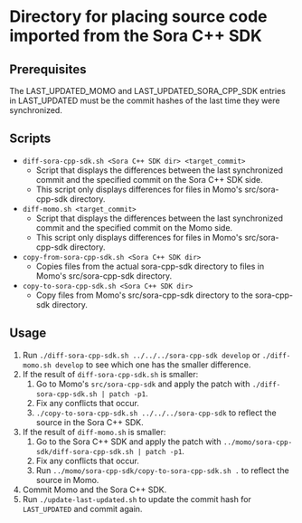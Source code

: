 # Directory for placing source code imported from the Sora C++ SDK

## Prerequisites

The LAST_UPDATED_MOMO and LAST_UPDATED_SORA_CPP_SDK entries in LAST_UPDATED must be the commit hashes of the last time they were synchronized.

## Scripts

- `diff-sora-cpp-sdk.sh <Sora C++ SDK dir> <target_commit>`
    - Script that displays the differences between the last synchronized commit and the specified commit on the Sora C++ SDK side.
    - This script only displays differences for files in Momo's src/sora-cpp-sdk directory.
- `diff-momo.sh <target_commit>`
    - Script that displays the differences between the last synchronized commit and the specified commit on the Momo side.
    - This script only displays differences for files in Momo's src/sora-cpp-sdk directory.
- `copy-from-sora-cpp-sdk.sh <Sora C++ SDK dir>`
    - Copies files from the actual sora-cpp-sdk directory to files in Momo's src/sora-cpp-sdk directory.
- `copy-to-sora-cpp-sdk.sh <Sora C++ SDK dir>`
    - Copy files from Momo's src/sora-cpp-sdk directory to the sora-cpp-sdk directory.

## Usage

1. Run `./diff-sora-cpp-sdk.sh ../../../sora-cpp-sdk develop` or `./diff-momo.sh develop` to see which one has the smaller difference.
2. If the result of `diff-sora-cpp-sdk.sh` is smaller:
    1. Go to Momo's `src/sora-cpp-sdk` and apply the patch with `./diff-sora-cpp-sdk.sh | patch -p1`.
    2. Fix any conflicts that occur.
    3. `./copy-to-sora-cpp-sdk.sh ../../../sora-cpp-sdk` to reflect the source in the Sora C++ SDK.
3. If the result of `diff-momo.sh` is smaller:
    1. Go to the Sora C++ SDK and apply the patch with `../momo/sora-cpp-sdk/diff-sora-cpp-sdk.sh | patch -p1`.
    2. Fix any conflicts that occur.
    3. Run `../momo/sora-cpp-sdk/copy-to-sora-cpp-sdk.sh .` to reflect the source in Momo.
4. Commit Momo and the Sora C++ SDK.
5. Run `./update-last-updated.sh` to update the commit hash for `LAST_UPDATED` and commit again.